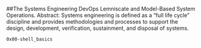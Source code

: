 ##The Systems Engineering DevOps Lemniscate and Model-Based System Operations. Abstract: Systems engineering is defined as a “full life cycle” discipline and provides methodologies and processes to support the design, development, verification, sustainment, and disposal of systems.

	0x00-shell_basics
